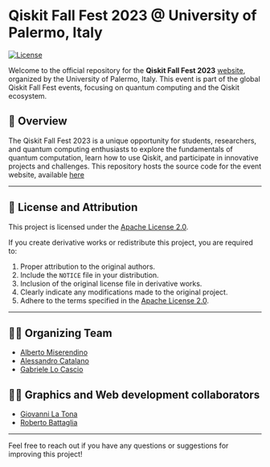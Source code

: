 # Qiskit Fall Fest 2023 @ University of Palermo, Italy

[![License](https://img.shields.io/badge/license-Apache%202.0-blue.svg)](https://opensource.org/license/apache-2-0)

Welcome to the official repository for the **Qiskit Fall Fest 2023** [website](https://qiskitfallfest23-unipa.github.io/), organized by the University of Palermo, Italy. 
This event is part of the global Qiskit Fall Fest events, focusing on quantum computing and the Qiskit ecosystem.

## 🌟 **Overview**

The Qiskit Fall Fest 2023 is a unique opportunity for students, researchers, and quantum computing enthusiasts to explore the fundamentals of quantum computation, learn how to use Qiskit, and participate in innovative projects and challenges.
This repository hosts the source code for the event website, available [here](https://qiskitfallfest23-unipa.github.io/)

---

## 📜 **License and Attribution**

This project is licensed under the [Apache License 2.0](http://www.apache.org/licenses/LICENSE-2.0). 

If you create derivative works or redistribute this project, you are required to:
1. Proper attribution to the original authors.  
2. Include the `NOTICE` file in your distribution.
3. Inclusion of the original license file in derivative works.
4. Clearly indicate any modifications made to the original project.
5. Adhere to the terms specified in the [Apache License 2.0](http://www.apache.org/licenses/LICENSE-2.0).

---

## 🧑‍💻 **Organizing Team**

- [Alberto Miserendino](https://github.com/AlbertoMiserendino)
- [Alessandro Catalano](https://github.com/AlessandroCatalano98)
- [Gabriele Lo Cascio](https://github.com/Gabro29)

## 🧑‍💻 **Graphics and Web development collaborators**
- [Giovanni La Tona](https://www.instagram.com/noxil_art/)
- [Roberto Battaglia](https://github.com/robertobatts)

---

Feel free to reach out if you have any questions or suggestions for improving this project!